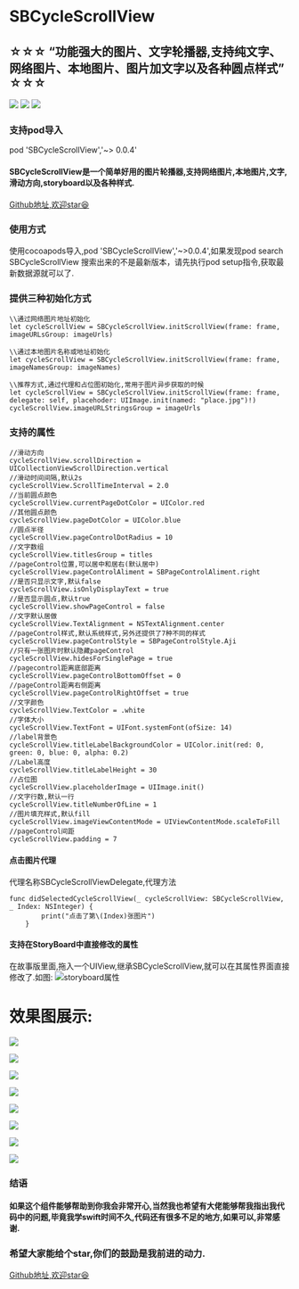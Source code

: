 # SBCycleScrollView
## ☆☆☆ “功能强大的图片、文字轮播器,支持纯文字、网络图片、本地图片、图片加文字以及各种圆点样式” ☆☆☆
![](https://img.shields.io/badge/platform-iOS-red.svg) ![](https://img.shields.io/badge/language-Swift-orange.svg)
![](https://img.shields.io/badge/license-MIT%20License-brightgreen.svg)
### 支持pod导入
pod 'SBCycleScrollView','~> 0.0.4'


#### SBCycleScrollView是一个简单好用的图片轮播器,支持网络图片,本地图片,文字,滑动方向,storyboard以及各种样式.
[Github地址,欢迎star😆](https://github.com/xumaohuai/SBCycleScrollView)
### 使用方式
使用cocoapods导入,pod 'SBCycleScrollView','~>0.0.4',如果发现pod search SBCycleScrollView 搜索出来的不是最新版本，请先执行pod setup指令,获取最新数据源就可以了.
### 提供三种初始化方式
```
\\通过网络图片地址初始化
let cycleScrollView = SBCycleScrollView.initScrollView(frame: frame, imageURLsGroup: imageUrls)
```
```
\\通过本地图片名称或地址初始化
let cycleScrollView = SBCycleScrollView.initScrollView(frame: frame, imageNamesGroup: imageNames)
```
```
\\推荐方式,通过代理和占位图初始化,常用于图片异步获取的时候
let cycleScrollView = SBCycleScrollView.initScrollView(frame: frame, delegate: self, placehoder: UIImage.init(named: "place.jpg")!)
cycleScrollView.imageURLStringsGroup = imageUrls
```
### 支持的属性
```
//滑动方向
cycleScrollView.scrollDirection = UICollectionViewScrollDirection.vertical
//滑动时间间隔,默认2s
cycleScrollView.ScrollTimeInterval = 2.0
//当前圆点颜色
cycleScrollView.currentPageDotColor = UIColor.red
//其他圆点颜色
cycleScrollView.pageDotColor = UIColor.blue
//圆点半径
cycleScrollView.pageControlDotRadius = 10
//文字数组
cycleScrollView.titlesGroup = titles
//pageControl位置,可以居中和居右(默认居中)
cycleScrollView.pageControlAliment = SBPageControlAliment.right
//是否只显示文字,默认false
cycleScrollView.isOnlyDisplayText = true
//是否显示圆点,默认true
cycleScrollView.showPageControl = false
//文字默认居做
cycleScrollView.TextAlignment = NSTextAlignment.center
//pageControl样式,默认系统样式,另外还提供了7种不同的样式
cycleScrollView.pageControlStyle = SBPageControlStyle.Aji
//只有一张图片时默认隐藏pageControl
cycleScrollView.hidesForSinglePage = true
//pagecontrol距离底部距离
cycleScrollView.pageControlBottomOffset = 0
//pageControl距离右侧距离
cycleScrollView.pageControlRightOffset = true
//文字颜色
cycleScrollView.TextColor = .white
//字体大小
cycleScrollView.TextFont = UIFont.systemFont(ofSize: 14)
//label背景色
cycleScrollView.titleLabelBackgroundColor = UIColor.init(red: 0, green: 0, blue: 0, alpha: 0.2)
//Label高度
cycleScrollView.titleLabelHeight = 30
//占位图
cycleScrollView.placeholderImage = UIImage.init()
//文字行数,默认一行
cycleScrollView.titleNumberOfLine = 1
//图片填充样式,默认fill
cycleScrollView.imageViewContentMode = UIViewContentMode.scaleToFill
//pageControl间距
cycleScrollView.padding = 7
```
#### 点击图片代理
代理名称SBCycleScrollViewDelegate,代理方法
```
func didSelectedCycleScrollView(_ cycleScrollView: SBCycleScrollView, _ Index: NSInteger) {
        print("点击了第\(Index)张图片")
    }
```
#### 支持在StoryBoard中直接修改的属性
在故事版里面,拖入一个UIView,继承SBCycleScrollView,就可以在其属性界面直接修改了.如图:
![storyboard属性](https://upload-images.jianshu.io/upload_images/1220329-fe13b7365e5ba009.png?imageMogr2/auto-orient/strip%7CimageView2/2/w/1240)
# 效果图展示:
![](https://upload-images.jianshu.io/upload_images/1220329-e0a6d0c3e7d41be8.gif?imageMogr2/auto-orient/strip)

![](https://upload-images.jianshu.io/upload_images/1220329-4be3f85fa74e4396.gif?imageMogr2/auto-orient/strip)

![](https://upload-images.jianshu.io/upload_images/1220329-a54812076de12935.gif?imageMogr2/auto-orient/strip)

![](https://upload-images.jianshu.io/upload_images/1220329-509c04f4997380a8.gif?imageMogr2/auto-orient/strip)

![](https://upload-images.jianshu.io/upload_images/1220329-2975a790910e946a.gif?imageMogr2/auto-orient/strip)

![](https://upload-images.jianshu.io/upload_images/1220329-217dad2580cb94e7.gif?imageMogr2/auto-orient/strip)

![](https://upload-images.jianshu.io/upload_images/1220329-d6ec969567d2b455.gif?imageMogr2/auto-orient/strip)

![](https://upload-images.jianshu.io/upload_images/1220329-4b2a8d64f0980082.gif?imageMogr2/auto-orient/strip)

### 结语
#### 如果这个组件能够帮助到你我会非常开心,当然我也希望有大佬能够帮我指出我代码中的问题,毕竟我学swift时间不久,代码还有很多不足的地方,如果可以,非常感谢. 
### 希望大家能给个star,你们的鼓励是我前进的动力.

[Github地址,欢迎star😆](https://github.com/xumaohuai/SBCycleScrollView)
